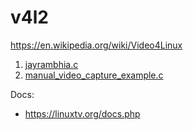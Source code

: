 # v4l2

<https://en.wikipedia.org/wiki/Video4Linux>

1. [jayrambhia.c](jayrambhia.c)
1. [manual_video_capture_example.c](manual_video_capture_example.c)

Docs:

- <https://linuxtv.org/docs.php>
